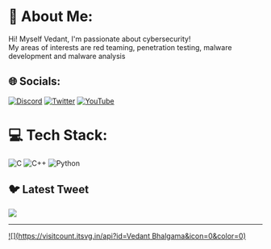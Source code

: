 # 💫 About Me:
Hi! Myself Vedant, I'm passionate about cybersecurity! <br>My areas of interests are red teaming, penetration testing, malware development and malware analysis<br>


## 🌐 Socials:
[![Discord](https://img.shields.io/badge/Discord-%237289DA.svg?logo=discord&logoColor=white)](https://discord.gg/3256) [![Twitter](https://img.shields.io/badge/Twitter-%231DA1F2.svg?logo=Twitter&logoColor=white)](https://twitter.com/BhalgamaVedant) [![YouTube](https://img.shields.io/badge/YouTube-%23FF0000.svg?logo=YouTube&logoColor=white)](https://youtube.com/@UCIlMtOiRDi1luvhtjczvjJw) 

# 💻 Tech Stack:
![C](https://img.shields.io/badge/c-%2300599C.svg?style=for-the-badge&logo=c&logoColor=white) ![C++](https://img.shields.io/badge/c++-%2300599C.svg?style=for-the-badge&logo=c%2B%2B&logoColor=white) ![Python](https://img.shields.io/badge/python-3670A0?style=for-the-badge&logo=python&logoColor=ffdd54)


## 🐦 Latest Tweet
[![](https://gtce.itsvg.in/api?username=BhalgamaVedant)](https://github.com/VishwaGauravIn/github-twitter-card-embed)

---
[![](https://visitcount.itsvg.in/api?id=Vedant Bhalgama&icon=0&color=0)](https://visitcount.itsvg.in)

<!-- Proudly created with GPRM ( https://gprm.itsvg.in ) -->
